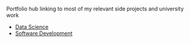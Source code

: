 Portfolio hub linking to most of my relevant side projects and university work

- [Data Science](https://github.com/dfreddy/Portfolio/tree/main/Data%20Science)
- [Software Development](https://github.com/dfreddy/Portfolio/tree/main/Software%20Dev)
